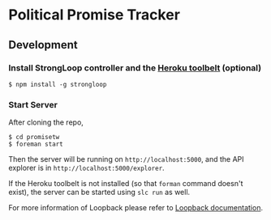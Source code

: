 Political Promise Tracker
=========================

Development
-----------

### Install StrongLoop controller and the [Heroku toolbelt](https://toolbelt.heroku.com/) (optional)

```
$ npm install -g strongloop
```

### Start Server

After cloning the repo,

```
$ cd promisetw
$ foreman start
```

Then the server will be running on `http://localhost:5000`, and the API explorer is in `http://localhost:5000/explorer`.

If the Heroku toolbelt is not installed (so that `forman` command doesn't exist), the server can be started using `slc run` as well.

For more information of Loopback please refer to [Loopback documentation](http://docs.strongloop.com/display/public/LB/LoopBack).
